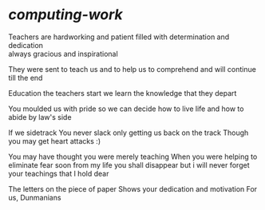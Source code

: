 # *computing-work*

Teachers are hardworking and patient
filled with determination and dedication  
always gracious and inspirational

They were sent to teach us and
to help us to comprehend
and will continue till the end

Education the teachers start
we learn the knowledge that they depart

You moulded us with pride
so we can decide
how to live life
and how to abide by law's side

If we sidetrack
You never slack
only getting us back on the track
Though you may get heart attacks :)

You may have thought you were merely teaching
When you were helping to eliminate fear
soon from my life you shall disappear
but i will never forget your teachings that I hold dear

The letters on the piece of paper 
Shows your dedication and motivation
For us, Dunmanians
